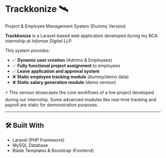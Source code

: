 # Trackkonize 🛰️  
Project & Employee Management System (Dummy Version)

**Trackkonize** is a Laravel-based web application developed during my BCA internship at *Infomax Digital LLP*.  

This system provides:  
- ✅ **Dynamic user creation** (Admins & Employees)  
- ✅ **Fully functional project assignment** to employees  
- ✅ **Leave application and approval system**  
- ❌ **Static employee tracking module** (dummy/demo data)  
- ❌ **Static salary generation module** (demo version)  

⚡ This version showcases the core workflows of a live project developed during our internship. Some advanced modules like real-time tracking and payroll are static for demonstration purposes.  

---

## 🛠️ Built With
- Laravel (PHP Framework)  
- MySQL Database  
- Blade Templates & Bootstrap (Frontend)  
 

